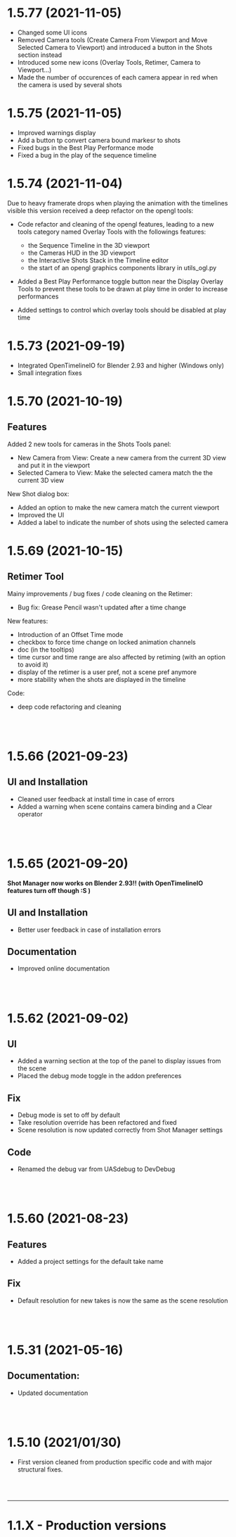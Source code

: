 # 1.5.77 (2021-11-05)

- Changed some UI icons
- Removed Camera tools (Create Camera From Viewport and Move Selected Camera to Viewport)
and introduced a button in the Shots section instead
- Introduced some new icons (Overlay Tools, Retimer, Camera to Viewport...)
- Made the number of occurences of each camera appear in red when the camera is used
by several shots


# 1.5.75 (2021-11-05)

- Improved warnings display
- Add a button tp convert camera bound markesr to shots
- Fixed bugs in the Best Play Performance mode
- Fixed a bug in the play of the sequence timeline


# 1.5.74 (2021-11-04)

Due to heavy framerate drops when playing the animation with the timelines visible
this version received a deep refactor on the opengl tools:

- Code refactor and cleaning of the opengl features, leading to a new tools category
named Overlay Tools with the followings features:

   - the Sequence Timeline in the 3D viewport
   - the Cameras HUD in the 3D viewport
   - the Interactive Shots Stack in the Timeline editor
   - the start of an opengl graphics components library in utils_ogl.py

- Added a Best Play Performance toggle button near the Display Overlay Tools
to prevent these tools to be drawn at play time in order to increase performances
- Added settings to control which overlay tools should be disabled at play time


# 1.5.73 (2021-09-19)

- Integrated OpenTimelineIO for Blender 2.93 and higher (Windows only)
- Small integration fixes


# 1.5.70 (2021-10-19)

## Features

Added 2 new tools for cameras in the Shots Tools panel:
- New Camera from View: Create a new camera from the current 3D view and put it in the viewport
- Selected Camera to View: Make the selected camera match the the current 3D view

New Shot dialog box:
- Added an option to make the new camera match the current viewport
- Improved the UI
- Added a label to indicate the number of shots using the selected camera

# 1.5.69 (2021-10-15)

## Retimer Tool

Mainy improvements / bug fixes / code cleaning on the Retimer:

- Bug fix: Grease Pencil wasn't updated after a time change

New features:
- Introduction of an Offset Time mode
- checkbox to force time change on locked animation channels
- doc (in the tooltips)
- time cursor and time range are also affected by retiming (with an option to avoid it)
- display of the retimer is a user pref, not a scene pref anymore
- more stability when the shots are displayed in the timeline

Code:
- deep code refactoring and cleaning

<br><br>

# 1.5.66 (2021-09-23)

## UI and Installation

- Cleaned user feedback at install time in case of errors
- Added a warning when scene contains camera binding and a Clear operator


<br><br>

# 1.5.65 (2021-09-20)

**Shot Manager now works on Blender 2.93!! (with OpenTimelineIO features turn off though :S )**

## UI and Installation

- Better user feedback in case of installation errors

## Documentation

- Improved online documentation


<br><br>

# 1.5.62 (2021-09-02)

## UI

- Added a warning section at the top of the panel to display issues from the scene
- Placed the debug mode toggle in the addon preferences

## Fix

- Debug mode is set to off by default
- Take resolution override has been refactored and fixed
- Scene resolution is now updated correctly from Shot Manager settings

## Code

- Renamed the debug var from UASdebug to DevDebug


<br><br>

# 1.5.60 (2021-08-23)

## Features

- Added a project settings for the default take name

## Fix

- Default resolution for new takes is now the same as the scene resolution


<br><br>

# 1.5.31 (2021-05-16)

## Documentation:

- Updated documentation


<br><br>

# 1.5.10 (2021/01/30)

- First version cleaned from production specific code and with major structural fixes.


<br><br>

--------

# 1.1.X - Production versions



